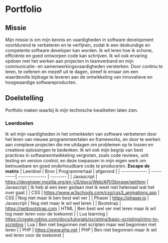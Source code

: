 # Portfolio

## Missie
Mijn missie is om mijn kennis en vaardigheden in software development voortdurend te verbeteren en te verfijnen, zodat ik een deskundige en competente software developer kan worden. Ik wil leren hoe ik schone, efficiënte en goed ontworpen code kan schrijven. Ik wil ook ervaring opdoen met het werken aan projecten in teamverband en mijn communicatie- en samenwerkingsvaardigheden versterken. Door continu te leren, te oefenen en mezelf uit te dagen, streef ik ernaar om een waardevolle bijdrage te leveren aan de ontwikkeling van innovatieve en hoogwaardige softwareproducten.

## Doelstelling
Portfolio maken waarbij ik mijn technische kwaliteiten laten zien.

### Leerdoelen
Ik wil mijn vaardigheden in het ontwikkelen van software verbeteren door het leren van nieuwe programmeertalen en frameworks, en door te werken aan complexe projecten die me uitdagen om problemen op te lossen en creatieve oplossingen te bedenken. Ik wil ook mijn begrip van best practices in softwareontwikkeling vergroten, zoals code reviews, unit testing en version control, en deze toepassen in mijn eigen werk om betrouwbare en goed onderhoudbare code te produceren.
**Escape de matrix**
| Leerdoel      | Bron      | Programmertaal | afgerond | 
| ------------- | ----------| -------------- | -------- |
| Javascript    | https://developer.mozilla.org/en-US/docs/Web/API/Storage/getItem         | Javascript  | Ik heb al een keer gedaan met ik weet niet helemaal wat het over gaat |
| CSS           | https://www.w3schools.com/css/css3_animations.asp         | CSS  | Nog niet maar ik ben best wel ver |
| Phaser        | https://phaser.io         | Javascript  | Nog niet maar ik wil wel leren |
| Bootstrap     | https://getbootstrap.com         | HTML  | Ben best wel ver met leren maar ik wil tog meer leren voor de toekomst | 
| Lua learning  | https://create.roblox.com/docs/tutorials/scripting/basic-scripting/intro-to-scripting         | Lua  | Ben niet begonnen met scripten maar wel begonnen met leren |
| PHP           | https://www.php.net         | PHP  | Ben niet begonnen maar ik wil wel leren voor de toekomst |